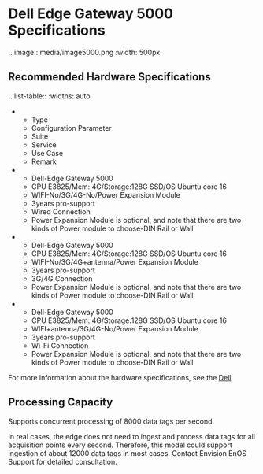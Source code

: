 # Dell Edge Gateway 5000 Specifications

.. image:: media/image5000.png
   :width: 500px

## Recommended Hardware Specifications

.. list-table::
   :widths: auto

   * - Type
     - Configuration Parameter
     - Suite
     - Service
     - Use Case
     - Remark
   * - Dell-Edge Gateway 5000
     - CPU E3825/Mem: 4G/Storage:128G SSD/OS Ubuntu core 16
     - WIFI-No/3G/4G-No/Power Expansion Module
     - 3years pro-support
     - Wired Connection
     - Power Expansion Module is optional, and note that there are two kinds of Power module to choose-DIN Rail or Wall
   * - Dell-Edge Gateway 5000
     - CPU E3825/Mem: 4G/Storage:128G SSD/OS Ubuntu core 16
     - WIFI-No/3G/4G+antenna/Power Expansion Module
     - 3years pro-support
     - 3G/4G Connection
     - Power Expansion Module is optional, and note that there are two kinds of Power module to choose-DIN Rail or Wall
   * - Dell-Edge Gateway 5000
     - CPU E3825/Mem: 4G/Storage:128G SSD/OS Ubuntu core 16
     - WIFI+antenna/3G/4G-No/Power Expansion Module
     - 3years pro-support
     - Wi-Fi Connection
     - Power Expansion Module is optional, and note that there are two kinds of Power module to choose-DIN Rail or Wall


For more information about the hardware specifications, see the [Dell](http://www.dell.com/en-us/work/shop/gateways-embedded-computing/edge-gateway-5000/spd/dell-edge-gateway-5000/xctoi5000us).


## Processing Capacity

Supports concurrent processing of 8000 data tags per second.

In real cases, the edge does not need to ingest and process data tags for all acquisition points every second. Therefore, this model could support ingestion of about 12000 data tags in most cases. Contact Envision EnOS Support for detailed consultation.
